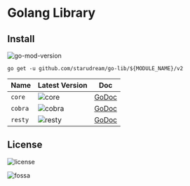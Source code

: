 # Golang Library

## Install

![go-mod-version](https://img.shields.io/github/go-mod/go-version/starudream/go-lib?style=for-the-badge&logo=Go&label=go%20min%20version)

```shell
go get -u github.com/starudream/go-lib/${MODULE_NAME}/v2
```

| Name    | Latest Version                                                                                                             | Doc                                                               |
|---------|----------------------------------------------------------------------------------------------------------------------------|-------------------------------------------------------------------|
| `core`  | ![core](https://img.shields.io/github/v/tag/starudream/go-lib?filter=core%2F*&style=for-the-badge&logo=go&label=version)   | [GoDoc](https://pkg.go.dev/github.com/starudream/go-lib/core/v2)  |
| `cobra` | ![cobra](https://img.shields.io/github/v/tag/starudream/go-lib?filter=cobra%2F*&style=for-the-badge&logo=go&label=version) | [GoDoc](https://pkg.go.dev/github.com/starudream/go-lib/cobra/v2) |
| `resty` | ![resty](https://img.shields.io/github/v/tag/starudream/go-lib?filter=resty%2F*&style=for-the-badge&logo=go&label=version) | [GoDoc](https://pkg.go.dev/github.com/starudream/go-lib/resty/v2) |

## License

![license](https://img.shields.io/github/license/starudream/go-lib?style=for-the-badge)

![fossa](https://app.fossa.com/api/projects/git%2Bgithub.com%2Fstarudream%2Fgo-lib.svg?type=large&issueType=license)

